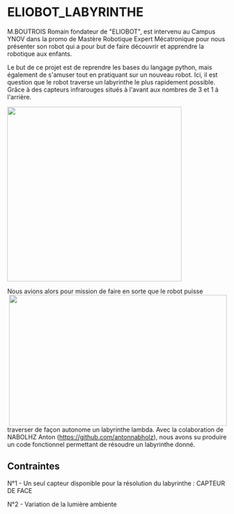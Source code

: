 # ELIOBOT_LABYRINTHE

M.BOUTROIS Romain fondateur de "ELIOBOT", est intervenu au Campus YNOV dans la promo de Mastère Robotique Expert Mécatronique pour nous présenter son robot qui a pour but de faire découvrir et apprendre la robotique aux enfants.

Le but de ce projet est de reprendre les bases du langage python, mais également de s'amuser tout en pratiquant sur un nouveau robot. Ici, il est question que le robot traverse un labyrinthe le plus rapidement possible. Grâce à des capteurs infrarouges situés à l'avant aux nombres de 3 et 1 à l'arrière.

<img src="https://cdn.shopify.com/s/files/1/0616/3467/4847/files/eliobot_-_copie.png?v=1657205306&width=1500" align="medium" height="400" width="400">

Nous avions alors pour mission de faire en sorte que <img src="https://www.robot-maker.com/forum/uploads/monthly_07_2019/post-10301-0-26538500-1564336154.jpg" align="right" height="300" width="500"> le robot puisse traverser de façon autonome un labyrinthe lambda. 
Avec la colaboration de NABOLHZ Anton (https://github.com/antonnabholz), nous avons su produire un code fonctionnel permettant de résoudre un labyrinthe donné.

## Contraintes

N°1 - Un seul capteur disponible pour la résolution du labyrinthe : CAPTEUR DE FACE

N°2 - Variation de la lumière ambiente
